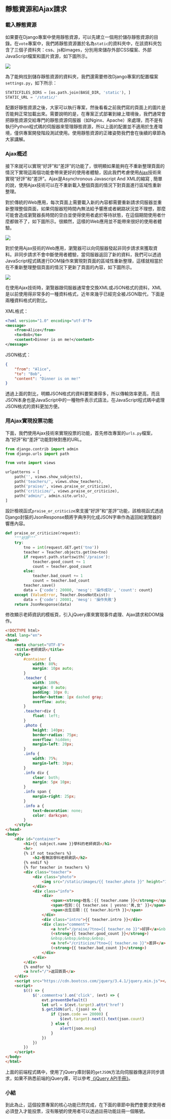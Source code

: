 ## 靜態資源和Ajax請求

### 載入靜態資源

如果要在Django專案中使用靜態資源，可以先建立一個用於儲存靜態資源的目錄。在`vote`專案中，我們將靜態資源置於名為`static`的資料夾中，在該資料夾包含了三個子資料夾：css、js和images，分別用來儲存外部CSS檔案、外部JavaScript檔案和圖片資源，如下圖所示。

![](res/pycharm-django-static.png)

為了能夠找到儲存靜態資源的資料夾，我們還需要修改Django專案的配置檔案`settings.py`，如下所示：

```Python
STATICFILES_DIRS = [os.path.join(BASE_DIR, 'static'), ]
STATIC_URL = '/static/'
```

配置好靜態資源之後，大家可以執行專案，然後看看之前我們寫的頁面上的圖片是否能夠正常加載出來。需要說明的是，在專案正式部署到線上環境後，我們通常會把靜態資源交給專門的靜態資源伺服器（如Nginx、Apache）來處理，而不是有執行Python程式碼的伺服器來管理靜態資源，所以上面的配置並不適用於生產環境，僅供專案開發階段測試使用。使用靜態資源的正確姿勢我們會在後續的章節為大家講解。

### Ajax概述

接下來就可以實現“好評”和“差評”的功能了，很明顯如果能夠在不重新整理頁面的情況下實現這兩個功能會帶來更好的使用者體驗，因此我們考慮使用[Ajax](https://zh.wikipedia.org/wiki/AJAX)技術來實現“好評”和“差評”。Ajax是Asynchronous Javascript And XML的縮寫 , 簡單的說，使用Ajax技術可以在不重新載入整個頁面的情況下對頁面進行區域性重新整理。

對於傳統的Web應用，每次頁面上需要載入新的內容都需要重新請求伺服器並重新整理整個頁面，如果伺服器短時間內無法給予響應或者網路狀況並不理想，那麼可能會造成瀏覽器長時間的空白並使得使用者處於等待狀態，在這個期間使用者什麼都做不了，如下圖所示。很顯然，這樣的Web應用並不能帶來很好的使用者體驗。

![](res/synchronous-web-request.png)

對於使用Ajax技術的Web應用，瀏覽器可以向伺服器發起非同步請求來獲取資料。非同步請求不會中斷使用者體驗，當伺服器返回了新的資料，我們可以透過JavaScript程式碼進行DOM操作來實現對頁面的區域性重新整理，這樣就相當於在不重新整理整個頁面的情況下更新了頁面的內容，如下圖所示。

![](res/asynchronous-web-request.png)

在使用Ajax技術時，瀏覽器跟伺服器通常會交換XML或JSON格式的資料，XML是以前使用得非常多的一種資料格式，近年來幾乎已經完全被JSON取代，下面是兩種資料格式的對比。

XML格式：

```XML
<?xml version="1.0" encoding="utf-8"?>
<message>
	<from>Alice</from>
    <to>Bob</to>
    <content>Dinner is on me!</content>
</message>
```

JSON格式：

```JSON
{
    "from": "Alice",
    "to": "Bob",
    "content": "Dinner is on me!"
}
```

透過上面的對比，明顯JSON格式的資料要緊湊得多，所以傳輸效率更高，而且JSON本身也是JavaScript中的一種物件表示式語法，在JavaScript程式碼中處理JSON格式的資料更加方便。

### 用Ajax實現投票功能

下面，我們使用Ajax技術來實現投票的功能，首先修改專案的`urls.py`檔案，為“好評”和“差評”功能對映對應的URL。

```Python
from django.contrib import admin
from django.urls import path

from vote import views

urlpatterns = [
    path('', views.show_subjects),
    path('teachers/', views.show_teachers),
    path('praise/', views.praise_or_criticize),
    path('criticize/', views.praise_or_criticize),
    path('admin/', admin.site.urls),
]
```

設計檢視函式`praise_or_criticize`來支援“好評”和“差評”功能，該檢視函式透過Django封裝的JsonResponse類將字典序列化成JSON字串作為返回給瀏覽器的響應內容。

```Python
def praise_or_criticize(request):
    """好評"""
    try:
        tno = int(request.GET.get('tno'))
        teacher = Teacher.objects.get(no=tno)
        if request.path.startswith('/praise'):
            teacher.good_count += 1
            count = teacher.good_count
        else:
            teacher.bad_count += 1
            count = teacher.bad_count
        teacher.save()
        data = {'code': 20000, 'mesg': '操作成功', 'count': count}
    except (ValueError, Teacher.DoseNotExist):
        data = {'code': 20001, 'mesg': '操作失敗'}
    return JsonResponse(data)
```

修改顯示老師資訊的模板頁，引入jQuery庫來實現事件處理、Ajax請求和DOM操作。

```HTML
<!DOCTYPE html>
<html lang="en">
<head>
    <meta charset="UTF-8">
    <title>老師資訊</title>
    <style>
        #container {
            width: 80%;
            margin: 10px auto;
        }
        .teacher {
            width: 100%;
            margin: 0 auto;
            padding: 10px 0;
            border-bottom: 1px dashed gray;
            overflow: auto;
        }
        .teacher>div {
            float: left;
        }
        .photo {
            height: 140px;
            border-radius: 75px;
            overflow: hidden;
            margin-left: 20px;
        }
        .info {
            width: 75%;
            margin-left: 30px;
        }
        .info div {
            clear: both;
            margin: 5px 10px;
        }
        .info span {
            margin-right: 25px;
        }
        .info a {
            text-decoration: none;
            color: darkcyan;
        }
    </style>
</head>
<body>
    <div id="container">
        <h1>{{ subject.name }}學科的老師資訊</h1>
        <hr>
        {% if not teachers %}
            <h2>暫無該學科老師資訊</h2>
        {% endif %}
        {% for teacher in teachers %}
        <div class="teacher">
            <div class="photo">
                <img src="/static/images/{{ teacher.photo }}" height="140" alt="">
            </div>
            <div class="info">
                <div>
                    <span><strong>姓名：{{ teacher.name }}</strong></span>
                    <span>性別：{{ teacher.sex | yesno:'男,女' }}</span>
                    <span>出生日期：{{ teacher.birth }}</span>
                </div>
                <div class="intro">{{ teacher.intro }}</div>
                <div class="comment">
                    <a href="/praise/?tno={{ teacher.no }}">好評</a>&nbsp;&nbsp;
                    (<strong>{{ teacher.good_count }}</strong>)
                    &nbsp;&nbsp;&nbsp;&nbsp;
                    <a href="/criticize/?tno={{ teacher.no }}">差評</a>&nbsp;&nbsp;
                    (<strong>{{ teacher.bad_count }}</strong>)
                </div>
            </div>
        </div>
        {% endfor %}
        <a href="/">返回首頁</a>
    </div>
    <script src="https://cdn.bootcss.com/jquery/3.4.1/jquery.min.js"></script>
    <script>
        $(() => {
            $('.comment>a').on('click', (evt) => {
                evt.preventDefault()
                let url = $(evt.target).attr('href')
                $.getJSON(url, (json) => {
                    if (json.code == 20000) {
                        $(evt.target).next().text(json.count)
                    } else {
                        alert(json.mesg)
                    }
                })
            })
        })
    </script>
</body>
</html>
```

上面的前端程式碼中，使用了jQuery庫封裝的`getJSON`方法向伺服器傳送非同步請求，如果不熟悉前端的jQuery庫，可以參考[《jQuery API手冊》](https://www.runoob.com/manual/jquery/)。

### 小結

到此為止，這個投票專案的核心功能已然完成，在下面的章節中我們會要求使用者必須登入才能投票，沒有賬號的使用者可以透過註冊功能註冊一個賬號。